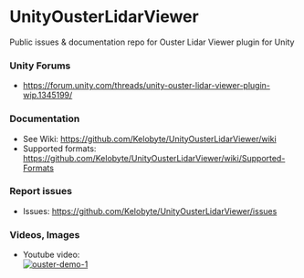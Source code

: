 # UnityOusterLidarViewer
Public issues & documentation repo for Ouster Lidar Viewer plugin for Unity

### Unity Forums
- https://forum.unity.com/threads/unity-ouster-lidar-viewer-plugin-wip.1345199/
  
### Documentation
- See Wiki: https://github.com/Kelobyte/UnityOusterLidarViewer/wiki
- Supported formats: https://github.com/Kelobyte/UnityOusterLidarViewer/wiki/Supported-Formats

### Report issues
- Issues: https://github.com/Kelobyte/UnityOusterLidarViewer/issues

### Videos, Images

- Youtube video:<br>
[![ouster-demo-1](https://github.com/Kelobyte/UnityOusterLidarViewer/assets/5438317/11581f9b-580a-4d68-848b-a8583691f101)](https://www.youtube.com/watch?v=f603cTwATqI)

